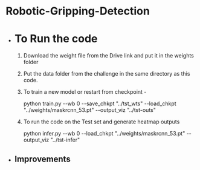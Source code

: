 # Robotic-Gripping-Detection

- # To Run the code

  1. Download the weight file from the Drive link and put it in the weights folder
  2. Put the data folder from the challenge in the same directory as this code.
  3. To train a new model or restart from checkpoint -

     python train.py --wb 0 --save_chkpt "../tst_wts"
     --load_chkpt "../weights/maskrcnn_53.pt" --output_viz "../tst-outs"

  4. To run the code on the Test set and generate heatmap outputs

     python infer.py --wb 0 --load_chkpt "../weights/maskrcnn_53.pt" --output_viz "../tst-infer"

- ## Improvements
